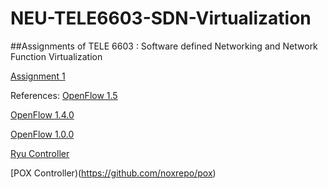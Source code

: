 # NEU-TELE6603-SDN-Virtualization
##Assignments of TELE 6603 : Software defined Networking and Network Function Virtualization


[Assignment 1](https://github.com/manishreddy1993/NEU-TELE6603-SDN-Virtualization/blob/master/Assignment1/README.md)

References:
[OpenFlow 1.5](https://www.opennetworking.org/images/stories/downloads/sdn-resources/onf-specifications/openflow/openflow-switch-v1.5.0.noipr.pdf)

[OpenFlow 1.4.0](https://www.opennetworking.org/images/stories/downloads/sdn-resources/onf-specifications/openflow/openflow-spec-v1.4.0.pdf)

[OpenFlow 1.0.0](https://www.opennetworking.org/images/stories/downloads/sdn-resources/onf-specifications/openflow/openflow-spec-v1.4.0.pdf)

[Ryu Controller](https://github.com/osrg/ryu)

[POX Controller)(https://github.com/noxrepo/pox)



